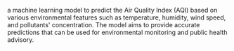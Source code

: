 a machine learning model to predict the Air Quality Index (AQI) based on various environmental features such as temperature, humidity, wind speed, and pollutants' concentration. The model aims to provide accurate predictions that can be used for environmental monitoring and public health advisory.
